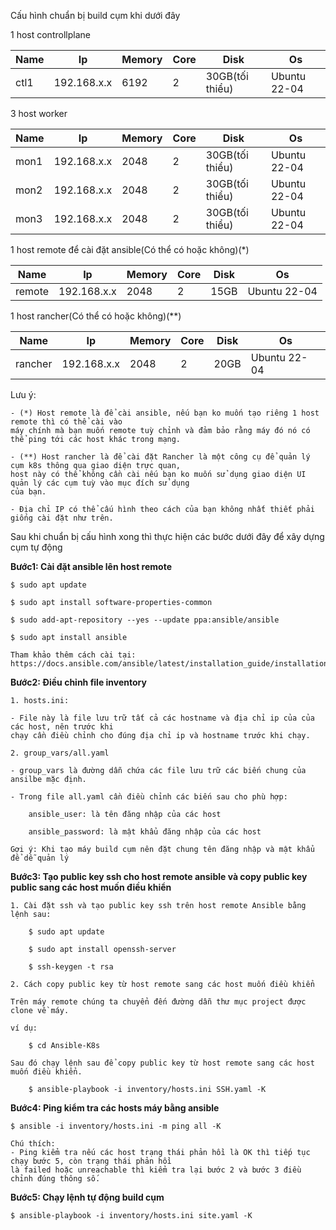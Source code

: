 
Cấu hình chuẩn bị build cụm khi dưới đây

1 host controllplane

| Name      |      Ip      |     Memory    |      Core    |      Disk       |      Os       |
|-----------|--------------|---------------|--------------|-----------------|---------------|
|  ctl1     | 192.168.x.x  |      6192     |      2       | 30GB(tối thiểu) |  Ubuntu 22-04 |

3 host worker

| Name      |      Ip      |     Memory    |      Core    |      Disk       |      Os       |
|-----------|--------------|---------------|--------------|-----------------|---------------|
|  mon1     | 192.168.x.x  |      2048     |      2       | 30GB(tối thiểu) |  Ubuntu 22-04 |
|  mon2     | 192.168.x.x  |      2048     |      2       | 30GB(tối thiểu) |  Ubuntu 22-04 |
|  mon3     | 192.168.x.x  |      2048     |      2       | 30GB(tối thiểu) |  Ubuntu 22-04 |

1 host remote để cài đặt ansible(Có thể có hoặc không)(*)

| Name      |      Ip      |     Memory    |      Core    |      Disk       |      Os       |
|-----------|--------------|---------------|--------------|-----------------|---------------|
|  remote   | 192.168.x.x  |      2048     |      2       |      15GB       |  Ubuntu 22-04 |

1 host rancher(Có thể có hoặc không)(**)

|    Name      |      Ip      |     Memory    |      Core    |      Disk       |      Os       |
|--------------|--------------|---------------|--------------|-----------------|---------------|
|  rancher     | 192.168.x.x  |      2048     |      2       |     20GB        |  Ubuntu 22-04 |


Lưu ý: 

    - (*) Host remote là để cài ansible, nếu bạn ko muốn tạo riêng 1 host remote thì có thể cài vào
    máy chính mà bạn muốn remote tuỳ chỉnh và đảm bảo rằng máy đó nó có thể ping tới các host khác trong mạng.
    
    - (**) Host rancher là để cài đặt Rancher là một công cụ để quản lý cụm k8s thông qua giao diện trực quan,
    host này có thể không cần cài nếu bạn ko muốn sử dụng giao diện UI quản lý các cụm tuỳ vào mục đích sử dụng 
    của bạn.

    - Địa chỉ IP có thể cấu hình theo cách của bạn không nhất thiết phải giống cài đặt như trên.

Sau khi chuẩn bị cấu hình xong thì thực hiện các bước dưới đây để xây dựng cụm tự động

**Bước1: Cài đặt ansible lên host remote**

    $ sudo apt update

    $ sudo apt install software-properties-common

    $ sudo add-apt-repository --yes --update ppa:ansible/ansible

    $ sudo apt install ansible

    Tham khảo thêm cách cài tại: https://docs.ansible.com/ansible/latest/installation_guide/installation_distros.html

**Bước2: Điều chỉnh file inventory**

    1. hosts.ini:

    - File này là file lưu trữ tất cả các hostname và địa chỉ ip của của các host, nên trước khi 
    chạy cần điều chỉnh cho đúng địa chỉ ip và hostname trước khi chạy.

    2. group_vars/all.yaml

    - group_vars là đường dẫn chứa các file lưu trữ các biến chung của ansilbe mặc định.

    - Trong file all.yaml cần điều chỉnh các biến sau cho phù hợp: 

        ansible_user: là tên đăng nhập của các host

        ansible_password: là mật khẩu đăng nhập của các host

    Gợi ý: Khi tạo máy build cụm nên đặt chung tên đăng nhập và mật khẩu để dễ quản lý

**Bước3: Tạo public key ssh cho host remote ansible và copy public key public sang các host muốn điều khiển**

    1. Cài đặt ssh và tạo public key ssh trên host remote Ansible bằng lệnh sau:
    
        $ sudo apt update

        $ sudo apt install openssh-server
        
        $ ssh-keygen -t rsa

    2. Cách copy public key từ host remote sang các host muốn điều khiển

    Trên máy remote chúng ta chuyển đến đường dẫn thư mục project được clone về máy.

    ví dụ:

        $ cd Ansible-K8s

    Sau đó chạy lệnh sau để copy public key từ host remote sang các host muốn điều khiển.

        $ ansible-playbook -i inventory/hosts.ini SSH.yaml -K


**Bước4: Ping kiểm tra các hosts máy bằng ansible**

    $ ansible -i inventory/hosts.ini -m ping all -K

    Chú thích:  
    - Ping kiểm tra nếu các host trạng thái phản hồi là OK thì tiếp tục chạy bước 5, còn trạng thái phản hồi 
    là failed hoặc unreachable thì kiểm tra lại bước 2 và bước 3 điều chỉnh đúng thông số.

**Bước5: Chạy lệnh tự động build cụm**

    $ ansible-playbook -i inventory/hosts.ini site.yaml -K





